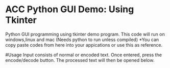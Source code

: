 # ACC Python GUI Demo: Using Tkinter
Python GUI programming using tkinter demo program. 
This code will run on windows,linux and mac (Needs python to run unless compiled)
*You can copy paste codes from here into your appications or use this as reference.

#Usage
Input consists of normal or encoded text.
Once entered, press the encode/decode button.
The processed text will then be opened below.


